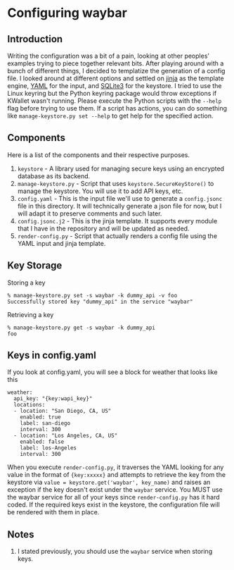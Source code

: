 # Configuring waybar

## Introduction
Writing the configuration was a bit of a pain, looking at other peoples' examples trying to piece together relevant bits. After playing around with a bunch of different things, I decided to templatize the generation of a config file. I looked around at different options and settled on [jinja](https://jinja.palletsprojects.com) as the template engine, [YAML](https://yaml.org) for the input, and [SQLite3](https://sqlite.org) for the keystore. I tried to use the Linux keyring but the Python keyring package would throw exceptions if KWallet wasn't running. Please execute the Python scripts with the `--help` flag before trying to use them. If a script has actions, you can do something like `manage-keystore.py set --help` to get help for the specified action.

## Components
Here is a list of the components and their respective purposes.
1. `keystore` - A library used for managing secure keys using an encrypted database as its backend.
2. `manage-keystore.py` - Script that uses `keystore.SecureKeyStore()` to manage the keystore. You will use it to add API keys, etc.
3. `config.yaml` - This is the input file we'll use to generate a `config.jsonc` file in this directory. It will technically generate a json file for now, but I will adapt it to preserve comments and such later.
4. `config.jsonc.j2` - This is the jinja template. It supports every module that I have in the repository and will be updated as needed.
5. `render-config.py` - Script that actually renders a config file using the YAML input and jinja template.

## Key Storage
Storing a key

```
% manage-keystore.py set -s waybar -k dummy_api -v foo
Successfully stored key "dummy_api" in the service "waybar"
```

Retrieving a key
```
% manage-keystore.py get -s waybar -k dummy_api
foo
```

## Keys in config.yaml
If you look at config.yaml, you will see a block for weather that looks like this
```
weather:
  api_key: "{key:wapi_key}"
  locations:
  - location: "San Diego, CA, US"
    enabled: true
    label: san-diego
    interval: 300
  - location: "Los Angeles, CA, US"
    enabled: false
    label: los-Angeles
    interval: 300
```
When you execute `render-config.py`, it traverses the YAML looking for any value in the format of `{key:xxxxx}` and attempts to retrieve the key from the keystore via `value = keystore.get('waybar', key_name)` and raises an exception if the key doesn't exist under the `waybar` service. You MUST use the waybar service for all of your keys since `render-config.py` has it hard coded. If the required keys exist in the keystore, the configuration file will be rendered with them in place.

## Notes
1. I stated previously, you should use the `waybar` service when storing keys.
